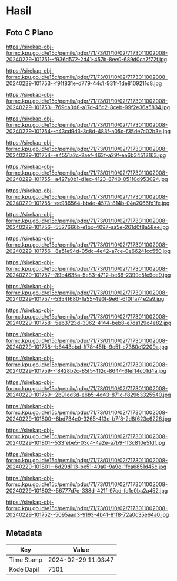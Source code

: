 # Hasil

## Foto C Plano

https://sirekap-obj-formc.kpu.go.id/e15c/pemilu/pdpr/71/73/01/10/02/7173011002008-20240229-101751--f936d572-2d41-457b-8ee0-689d0ca7f72f.jpg

https://sirekap-obj-formc.kpu.go.id/e15c/pemilu/pdpr/71/73/01/10/02/7173011002008-20240229-101753--f91f831e-d779-44c1-931f-1de8109211d8.jpg

https://sirekap-obj-formc.kpu.go.id/e15c/pemilu/pdpr/71/73/01/10/02/7173011002008-20240229-101753--769ca3d8-a17d-46c2-8ceb-99f2e36a5834.jpg

https://sirekap-obj-formc.kpu.go.id/e15c/pemilu/pdpr/71/73/01/10/02/7173011002008-20240229-101754--c43cd9d3-3c8d-483f-a05c-f35de7c02b3e.jpg

https://sirekap-obj-formc.kpu.go.id/e15c/pemilu/pdpr/71/73/01/10/02/7173011002008-20240229-101754--e4551a2c-2aef-463f-a29f-ea6b34512163.jpg

https://sirekap-obj-formc.kpu.go.id/e15c/pemilu/pdpr/71/73/01/10/02/7173011002008-20240229-101755--a427a0b1-d1ec-4123-8740-05110d953024.jpg

https://sirekap-obj-formc.kpu.go.id/e15c/pemilu/pdpr/71/73/01/10/02/7173011002008-20240229-101755--ee986564-bb4e-4573-814b-04a2066fd1fe.jpg

https://sirekap-obj-formc.kpu.go.id/e15c/pemilu/pdpr/71/73/01/10/02/7173011002008-20240229-101756--5527666b-e1bc-4097-aa5e-261d0f8a58ee.jpg

https://sirekap-obj-formc.kpu.go.id/e15c/pemilu/pdpr/71/73/01/10/02/7173011002008-20240229-101756--8a51e94d-05dc-4e42-a7ce-0e66241cc550.jpg

https://sirekap-obj-formc.kpu.go.id/e15c/pemilu/pdpr/71/73/01/10/02/7173011002008-20240229-101757--39b4635a-5e83-4712-be66-2399c5fe9de9.jpg

https://sirekap-obj-formc.kpu.go.id/e15c/pemilu/pdpr/71/73/01/10/02/7173011002008-20240229-101757--5354f680-1a55-490f-9e6f-6f0ffa74e2a9.jpg

https://sirekap-obj-formc.kpu.go.id/e15c/pemilu/pdpr/71/73/01/10/02/7173011002008-20240229-101758--5eb3723d-3062-4144-beb8-e7da129c4e82.jpg

https://sirekap-obj-formc.kpu.go.id/e15c/pemilu/pdpr/71/73/01/10/02/7173011002008-20240229-101758--b6443bbd-ff78-45fb-9c51-c7380e12209a.jpg

https://sirekap-obj-formc.kpu.go.id/e15c/pemilu/pdpr/71/73/01/10/02/7173011002008-20240229-101759--f8428b2c-85f5-412c-8644-6fef14c01d4a.jpg

https://sirekap-obj-formc.kpu.go.id/e15c/pemilu/pdpr/71/73/01/10/02/7173011002008-20240229-101759--2b91cd3d-e6b5-4d43-871c-f82963325540.jpg

https://sirekap-obj-formc.kpu.go.id/e15c/pemilu/pdpr/71/73/01/10/02/7173011002008-20240229-101800--8bd734e0-3265-4f3d-b7f8-2d8f623c6226.jpg

https://sirekap-obj-formc.kpu.go.id/e15c/pemilu/pdpr/71/73/01/10/02/7173011002008-20240229-101801--533febe5-03c4-4a2e-a7b9-1f3c810e5fdf.jpg

https://sirekap-obj-formc.kpu.go.id/e15c/pemilu/pdpr/71/73/01/10/02/7173011002008-20240229-101801--6d29d113-be51-49a0-9a9e-1fca6851d45c.jpg

https://sirekap-obj-formc.kpu.go.id/e15c/pemilu/pdpr/71/73/01/10/02/7173011002008-20240229-101802--56777d7e-338d-421f-97cd-fd1e0ba2a452.jpg

https://sirekap-obj-formc.kpu.go.id/e15c/pemilu/pdpr/71/73/01/10/02/7173011002008-20240229-101752--5095aad3-9193-4b41-81f8-72a0c35e64a0.jpg


## Metadata

| Key        | Value               |
| ---------- | ------------------- |
| Time Stamp | 2024-02-29 11:03:47 |
| Kode Dapil | 7101                |



